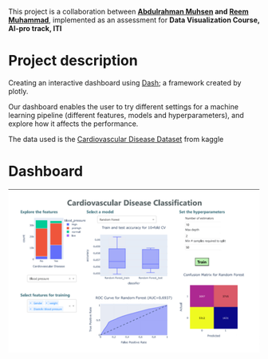 This project is a collaboration between **[Abdulrahman Muhsen](https://github.com/moh246) and [Reem Muhammad](https://github.com/Reem-Muhammad)**, implemented as an assessment for __Data Visualization Course, AI-pro track, ITI__


# **Project description**
Creating an interactive dashboard using [Dash](https://plotly.com/dash/); a framework created by plotly.  

Our dashboard enables the user to try different settings for a machine learning pipeline (different features, models and hyperparameters), and explore how it affects the performance.  

The data used is the [Cardiovascular Disease Dataset](https://www.kaggle.com/sulianova/cardiovascular-disease-dataset?select=cardio_train.csv) from kaggle




# **Dashboard** #

![dashboardImage](https://github.com/Reem-Muhammad/DataVisualization_Project_AIPro_ITI/blob/master/dashboard.png?raw=true)
